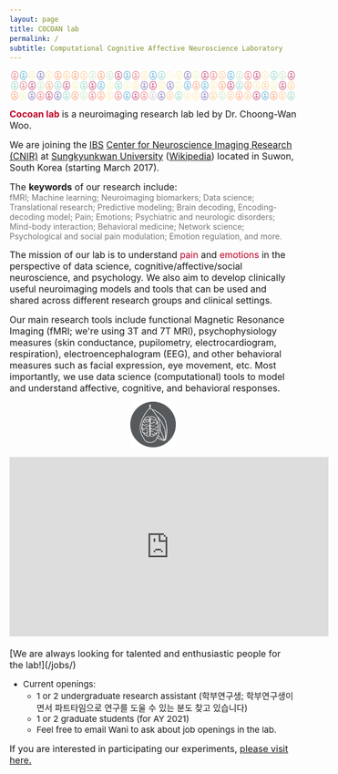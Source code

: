 ```yaml
---
layout: page
title: COCOAN lab
permalink: /
subtitle: Computational Cognitive Affective Neuroscience Laboratory
---
```


<img src="img/feature3.png" width="820" align="center"/>

<b><span style="font-size: 16px !important; color: #BD0026;">Cocoan lab</span></b> <span style="font-size: 16px !important;"> is a neuroimaging research lab led by Dr. Choong-Wan Woo.</span>  

<span style="font-size: 16px !important;">We are joining the <a href="https://www.ibs.re.kr">IBS</a> <a href="http://cnir.ibs.re.kr/html/cnir_en/">Center for Neuroscience Imaging Research (CNIR)</a> at <a href="http://www.skku.edu/eng_home/index.jsp">Sungkyunkwan University</a> (<a href="https://en.wikipedia.org/wiki/Sungkyunkwan_University">Wikipedia</a>) located in Suwon, South Korea (starting March 2017).</span> 

<span style="font-size: 16px !important;">The **keywords** of our research include:</span>  
<span style="font-size: 14px !important;color: #777;">fMRI; Machine learning; Neuroimaging biomarkers; Data science; Translational research; Predictive modeling; Brain decoding, Encoding-decoding model; Pain; Emotions; Psychiatric and neurologic disorders; Mind-body interaction; Behavioral medicine; Network science; Psychological and social pain modulation; Emotion regulation, and more.</span>

<span style="font-size: 16px !important;">The mission of our lab is to understand <span style="color: #BD0026;">pain</span> and <span style="color: #BD0026;">emotions</span> in the perspective of data science, cognitive/affective/social neuroscience, and psychology. We also aim to develop clinically useful neuroimaging models and tools that can be used and shared across different research groups and clinical settings.</span> 

<span style="font-size: 16px !important;">Our main research tools include functional Magnetic Resonance Imaging (fMRI; we're using 3T and 7T MRI), psychophysiology measures (skin conductance, pupilometry, electrocardiogram, respiration), electroencephalogram (EEG), and other behavioral measures such as facial expression, eye movement, etc. Most importantly, we use data science (computational) tools to model and understand affective, cognitive, and behavioral responses.</span>  

<center><img src="img/cocoanlab_logo.png" width="80" align="center"/></center>
<br>
<center><iframe width="560" height="315" src="https://www.youtube.com/embed/nUXkC-RviaE" frameborder="0" allow="accelerometer; autoplay; encrypted-media; gyroscope; picture-in-picture" allowfullscreen></iframe></center>

<br>
<span style="font-size: 16px !important;">[We are always looking for talented and enthusiastic people for the lab!](/jobs/)</span>

- <span style="font-size: 15px !important;">Current openings: </span>
	- <span style="font-size: 15px !important;">1 or 2 undergraduate research assistant (학부연구생; 학부연구생이면서 파트타임으로 연구를 도울 수 있는 분도 찾고 있습니다)</span>
	- <span style="font-size: 15px !important;">1 or 2 graduate students (for AY 2021)</span>
	- <span style="font-size: 15px !important;">Feel free to email Wani to ask about job openings in the lab.</span>

<span style="font-size: 16px !important;">If you are interested in participating our experiments, [please visit here.](/research/participation)</span>

